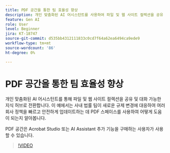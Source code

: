 ```yaml
---
title: PDF 공간을 통한 팀 효율성 향상
description: 개인 맞춤화된 AI 어시스턴트를 사용하여 파일 및 웹 사이트 컬렉션을 공유 및 대화식 지식 허브로 변환하는 방법을 알아봅니다.
feature: Gen AI
role: User
level: Beginner
jira: KT-18747
source-git-commit: d535bb4312111833c0cd7f64a62ea6494ca9ede9
workflow-type: tm+mt
source-wordcount: '86'
ht-degree: 0%

---
```


# PDF 공간을 통한 팀 효율성 향상

개인 맞춤화된 AI 어시스턴트를 통해 파일 및 웹 사이트 컬렉션을 공유 및 대화 가능한 지식 허브로 전환합니다. 이 예에서는 사내 법률 팀이 새로운 규제 변경에 대응하여 여러 회사 정책을 빠르고 안전하게 업데이트하는 데 PDF 스페이스를 사용하여 어떻게 도움이 되는지 알아봅니다.

PDF 공간은 Acrobat Studio 또는 AI Assistant 추가 기능을 구매하는 사용자가 사용할 수 있습니다.

>[!VIDEO](https://video.tv.adobe.com/v/3475131?quality=12&learn=on&hidetitle=true)
